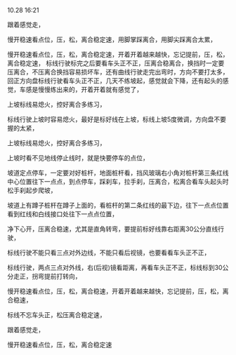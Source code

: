 10.28 16:21

跟着感觉走，

慢开稳速看点位，压，松，离合稳定速，用脚掌踩离合，用脚尖踩离合太累，



慢开稳速看点位，压，松，离合稳定速，开着开着越来越快，忘记提前，压，松，离合稳定速，
标线行驶标完之后要看车头正不正，压离合稳离合，换挡时一定要压离合，不压离合换挡容易损坏车，还有曲线行驶走完出弯时，方向不要打太多，回正方向盘标线行驶看车头正不正，几天不练坡起，感觉就会下降，还有起头的感觉，车感是慢慢练出来的，开着开着就有感觉了，

上坡标线易熄火，控好离合多练习，

标线行驶上坡时容易熄火，最好是标好线在上坡，标线上坡5度微调，方向盘不要握的太紧，

上坡标线易熄火，控好离合多练习，

上坡时看不见地线停止线时，就是快要停车的点位，

坡道定点停车，一定要对好桩杆，地面桩杆看，挡风玻璃右小角对桩杆第三条红线中心位置往下一点点，到点停车，踩刹车，拉手刹，压离合，松离合看车头起头时松手刹起步爬坡，

坡道上有蹲子桩杆在蹲子上面的，看桩杆的第二条红线的最下边，往下一点点位置看到红线和白线接口处往下一点点位置，




净下心开，压离合稳速，尤其是直角转弯，要提前标好线靠右距离30公分直线行驶，

标线行驶不能只看三点对外边线，不能只看后视镜，也要看看车头正不正，

标线行驶，两点三点对外线，右(后视)镜看距离，再看车头正不正，标线标到30公分走正，拐弯提前打转向，

慢开稳速看点位，压，松，离合稳速，开着开着越来越快，忘记提前，压，松，离合稳速，

标线不忘车头正，松压离合稳定速，


跟着感觉走，

慢开稳速看点位，压，松，离合稳定速



